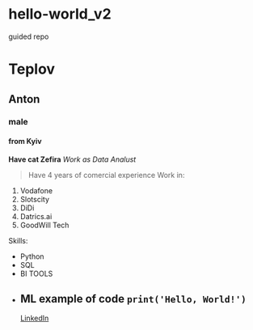 # hello-world_v2
guided repo
# Teplov
## Anton
### male
#### from Kyiv
**Have cat Zefira**
*Work as Data Analust*
> Have 4 years of comercial experience
Work in:
1) Vodafone
2) Slotscity
3) DiDi
4) Datrics.ai
5) GoodWill Tech

Skills:
- Python
- SQL
- BI TOOLS
- ML
  example of code `print('Hello, World!')`
  ---------------------------------------------------------------------
  [LinkedIn](https://www.linkedin.com/in/anton-teplov-5381001a4/)

  
